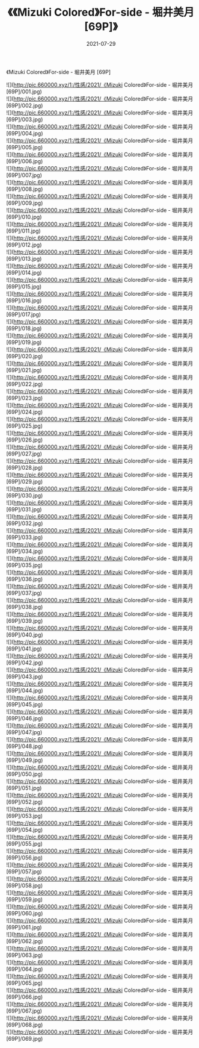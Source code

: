 ﻿---
layout: post
title:  《《Mizuki Colored》For-side - 堀井美月 [69P]》
date:   2021-07-29
img: http://pic.660000.xyz/1:/性感/2021/《Mizuki Colored》For-side - 堀井美月 [69P]/000.jpg
categories: [美女, 清纯, 唯美]
---

《Mizuki Colored》For-side - 堀井美月 [69P]

  ![](http://pic.660000.xyz/1:/性感/2021/《Mizuki Colored》For-side - 堀井美月 [69P]/001.jpg) <br> ![](http://pic.660000.xyz/1:/性感/2021/《Mizuki Colored》For-side - 堀井美月 [69P]/002.jpg) <br> ![](http://pic.660000.xyz/1:/性感/2021/《Mizuki Colored》For-side - 堀井美月 [69P]/003.jpg) <br> ![](http://pic.660000.xyz/1:/性感/2021/《Mizuki Colored》For-side - 堀井美月 [69P]/004.jpg) <br> ![](http://pic.660000.xyz/1:/性感/2021/《Mizuki Colored》For-side - 堀井美月 [69P]/005.jpg) <br> ![](http://pic.660000.xyz/1:/性感/2021/《Mizuki Colored》For-side - 堀井美月 [69P]/006.jpg) <br> ![](http://pic.660000.xyz/1:/性感/2021/《Mizuki Colored》For-side - 堀井美月 [69P]/007.jpg) <br> ![](http://pic.660000.xyz/1:/性感/2021/《Mizuki Colored》For-side - 堀井美月 [69P]/008.jpg) <br> ![](http://pic.660000.xyz/1:/性感/2021/《Mizuki Colored》For-side - 堀井美月 [69P]/009.jpg) <br> ![](http://pic.660000.xyz/1:/性感/2021/《Mizuki Colored》For-side - 堀井美月 [69P]/010.jpg) <br> ![](http://pic.660000.xyz/1:/性感/2021/《Mizuki Colored》For-side - 堀井美月 [69P]/011.jpg) <br> ![](http://pic.660000.xyz/1:/性感/2021/《Mizuki Colored》For-side - 堀井美月 [69P]/012.jpg) <br> ![](http://pic.660000.xyz/1:/性感/2021/《Mizuki Colored》For-side - 堀井美月 [69P]/013.jpg) <br> ![](http://pic.660000.xyz/1:/性感/2021/《Mizuki Colored》For-side - 堀井美月 [69P]/014.jpg) <br> ![](http://pic.660000.xyz/1:/性感/2021/《Mizuki Colored》For-side - 堀井美月 [69P]/015.jpg) <br> ![](http://pic.660000.xyz/1:/性感/2021/《Mizuki Colored》For-side - 堀井美月 [69P]/016.jpg) <br> ![](http://pic.660000.xyz/1:/性感/2021/《Mizuki Colored》For-side - 堀井美月 [69P]/017.jpg) <br> ![](http://pic.660000.xyz/1:/性感/2021/《Mizuki Colored》For-side - 堀井美月 [69P]/018.jpg) <br> ![](http://pic.660000.xyz/1:/性感/2021/《Mizuki Colored》For-side - 堀井美月 [69P]/019.jpg) <br> ![](http://pic.660000.xyz/1:/性感/2021/《Mizuki Colored》For-side - 堀井美月 [69P]/020.jpg) <br> ![](http://pic.660000.xyz/1:/性感/2021/《Mizuki Colored》For-side - 堀井美月 [69P]/021.jpg) <br> ![](http://pic.660000.xyz/1:/性感/2021/《Mizuki Colored》For-side - 堀井美月 [69P]/022.jpg) <br> ![](http://pic.660000.xyz/1:/性感/2021/《Mizuki Colored》For-side - 堀井美月 [69P]/023.jpg) <br> ![](http://pic.660000.xyz/1:/性感/2021/《Mizuki Colored》For-side - 堀井美月 [69P]/024.jpg) <br> ![](http://pic.660000.xyz/1:/性感/2021/《Mizuki Colored》For-side - 堀井美月 [69P]/025.jpg) <br> ![](http://pic.660000.xyz/1:/性感/2021/《Mizuki Colored》For-side - 堀井美月 [69P]/026.jpg) <br> ![](http://pic.660000.xyz/1:/性感/2021/《Mizuki Colored》For-side - 堀井美月 [69P]/027.jpg) <br> ![](http://pic.660000.xyz/1:/性感/2021/《Mizuki Colored》For-side - 堀井美月 [69P]/028.jpg) <br> ![](http://pic.660000.xyz/1:/性感/2021/《Mizuki Colored》For-side - 堀井美月 [69P]/029.jpg) <br> ![](http://pic.660000.xyz/1:/性感/2021/《Mizuki Colored》For-side - 堀井美月 [69P]/030.jpg) <br> ![](http://pic.660000.xyz/1:/性感/2021/《Mizuki Colored》For-side - 堀井美月 [69P]/031.jpg) <br> ![](http://pic.660000.xyz/1:/性感/2021/《Mizuki Colored》For-side - 堀井美月 [69P]/032.jpg) <br> ![](http://pic.660000.xyz/1:/性感/2021/《Mizuki Colored》For-side - 堀井美月 [69P]/033.jpg) <br> ![](http://pic.660000.xyz/1:/性感/2021/《Mizuki Colored》For-side - 堀井美月 [69P]/034.jpg) <br> ![](http://pic.660000.xyz/1:/性感/2021/《Mizuki Colored》For-side - 堀井美月 [69P]/035.jpg) <br> ![](http://pic.660000.xyz/1:/性感/2021/《Mizuki Colored》For-side - 堀井美月 [69P]/036.jpg) <br> ![](http://pic.660000.xyz/1:/性感/2021/《Mizuki Colored》For-side - 堀井美月 [69P]/037.jpg) <br> ![](http://pic.660000.xyz/1:/性感/2021/《Mizuki Colored》For-side - 堀井美月 [69P]/038.jpg) <br> ![](http://pic.660000.xyz/1:/性感/2021/《Mizuki Colored》For-side - 堀井美月 [69P]/039.jpg) <br> ![](http://pic.660000.xyz/1:/性感/2021/《Mizuki Colored》For-side - 堀井美月 [69P]/040.jpg) <br> ![](http://pic.660000.xyz/1:/性感/2021/《Mizuki Colored》For-side - 堀井美月 [69P]/041.jpg) <br> ![](http://pic.660000.xyz/1:/性感/2021/《Mizuki Colored》For-side - 堀井美月 [69P]/042.jpg) <br> ![](http://pic.660000.xyz/1:/性感/2021/《Mizuki Colored》For-side - 堀井美月 [69P]/043.jpg) <br> ![](http://pic.660000.xyz/1:/性感/2021/《Mizuki Colored》For-side - 堀井美月 [69P]/044.jpg) <br> ![](http://pic.660000.xyz/1:/性感/2021/《Mizuki Colored》For-side - 堀井美月 [69P]/045.jpg) <br> ![](http://pic.660000.xyz/1:/性感/2021/《Mizuki Colored》For-side - 堀井美月 [69P]/046.jpg) <br> ![](http://pic.660000.xyz/1:/性感/2021/《Mizuki Colored》For-side - 堀井美月 [69P]/047.jpg) <br> ![](http://pic.660000.xyz/1:/性感/2021/《Mizuki Colored》For-side - 堀井美月 [69P]/048.jpg) <br> ![](http://pic.660000.xyz/1:/性感/2021/《Mizuki Colored》For-side - 堀井美月 [69P]/049.jpg) <br> ![](http://pic.660000.xyz/1:/性感/2021/《Mizuki Colored》For-side - 堀井美月 [69P]/050.jpg) <br> ![](http://pic.660000.xyz/1:/性感/2021/《Mizuki Colored》For-side - 堀井美月 [69P]/051.jpg) <br> ![](http://pic.660000.xyz/1:/性感/2021/《Mizuki Colored》For-side - 堀井美月 [69P]/052.jpg) <br> ![](http://pic.660000.xyz/1:/性感/2021/《Mizuki Colored》For-side - 堀井美月 [69P]/053.jpg) <br> ![](http://pic.660000.xyz/1:/性感/2021/《Mizuki Colored》For-side - 堀井美月 [69P]/054.jpg) <br> ![](http://pic.660000.xyz/1:/性感/2021/《Mizuki Colored》For-side - 堀井美月 [69P]/055.jpg) <br> ![](http://pic.660000.xyz/1:/性感/2021/《Mizuki Colored》For-side - 堀井美月 [69P]/056.jpg) <br> ![](http://pic.660000.xyz/1:/性感/2021/《Mizuki Colored》For-side - 堀井美月 [69P]/057.jpg) <br> ![](http://pic.660000.xyz/1:/性感/2021/《Mizuki Colored》For-side - 堀井美月 [69P]/058.jpg) <br> ![](http://pic.660000.xyz/1:/性感/2021/《Mizuki Colored》For-side - 堀井美月 [69P]/059.jpg) <br> ![](http://pic.660000.xyz/1:/性感/2021/《Mizuki Colored》For-side - 堀井美月 [69P]/060.jpg) <br> ![](http://pic.660000.xyz/1:/性感/2021/《Mizuki Colored》For-side - 堀井美月 [69P]/061.jpg) <br> ![](http://pic.660000.xyz/1:/性感/2021/《Mizuki Colored》For-side - 堀井美月 [69P]/062.jpg) <br> ![](http://pic.660000.xyz/1:/性感/2021/《Mizuki Colored》For-side - 堀井美月 [69P]/063.jpg) <br> ![](http://pic.660000.xyz/1:/性感/2021/《Mizuki Colored》For-side - 堀井美月 [69P]/064.jpg) <br> ![](http://pic.660000.xyz/1:/性感/2021/《Mizuki Colored》For-side - 堀井美月 [69P]/065.jpg) <br> ![](http://pic.660000.xyz/1:/性感/2021/《Mizuki Colored》For-side - 堀井美月 [69P]/066.jpg) <br> ![](http://pic.660000.xyz/1:/性感/2021/《Mizuki Colored》For-side - 堀井美月 [69P]/067.jpg) <br> ![](http://pic.660000.xyz/1:/性感/2021/《Mizuki Colored》For-side - 堀井美月 [69P]/068.jpg) <br> ![](http://pic.660000.xyz/1:/性感/2021/《Mizuki Colored》For-side - 堀井美月 [69P]/069.jpg) <br>